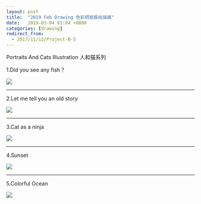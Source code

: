 ```yaml
---
layout: post
title:  "2019 Feb Drawing 色彩明丽板绘插画"
date:   2019-03-04 01:04 +0800
categories: [drawing]
redirect_from:
  - 2017/11/13/Project-B-5
---
```




Portraits And Cats Illustration 人和猫系列



1.Did you see any fish？

![](http://wx3.sinaimg.cn/mw690/698f3196gy1g0qhhsk9jtj20u00u0dnm.jpg)



------





2.Let me tell you an old story

![](http://wx4.sinaimg.cn/mw690/698f3196gy1g0qhpoin8hj20u00u0dnc.jpg)







------





3.Cat as a ninja

![](http://wx1.sinaimg.cn/mw690/698f3196gy1g0qhg36ebvj20u00u0dm5.jpg)







------





4.Sunset 

![](http://wx3.sinaimg.cn/mw690/698f3196gy1g2w8kjfu3vj20sg0sg3zo.jpg)







------





5.Colorful Ocean

![](http://wx2.sinaimg.cn/mw690/698f3196gy1g2w8iuubtxj20u00u04qt.jpg)

